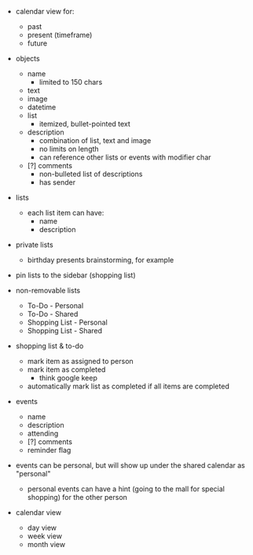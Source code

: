 * calendar view for:
    * past
    * present (timeframe)
    * future

* objects
    * name
        * limited to 150 chars
    * text
    * image
    * datetime
    * list
        * itemized, bullet-pointed text
    * description
        * combination of list, text and image
        * no limits on length
        * can reference other lists or events with modifier char
    * [?] comments
        * non-bulleted list of descriptions
        * has sender

* lists
    * each list item can have:
        * name
        * description

* private lists
    * birthday presents brainstorming, for example

* pin lists to the sidebar (shopping list)

* non-removable lists
    * To-Do - Personal
    * To-Do - Shared
    * Shopping List - Personal
    * Shopping List - Shared

* shopping list & to-do
    * mark item as assigned to person
    * mark item as completed
        * think google keep
    * automatically mark list as completed if all items are completed

* events
    * name
    * description
    * attending
    * [?] comments
    * reminder flag

* events can be personal, but will show up under the shared calendar as "personal"
    * personal events can have a hint (going to the mall for special shopping) for the other person

* calendar view
    * day view
    * week view
    * month view
